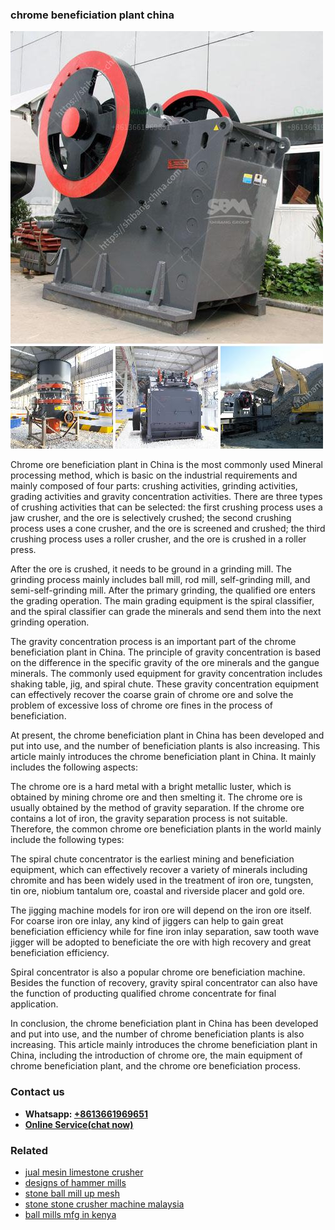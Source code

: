<h3>chrome beneficiation plant china</h3><img src='1708332576.jpg' alt=''><p>Chrome ore beneficiation plant in China is the most commonly used Mineral processing method, which is basic on the industrial requirements and mainly composed of four parts: crushing activities, grinding activities, grading activities and gravity concentration activities. There are three types of crushing activities that can be selected: the first crushing process uses a jaw crusher, and the ore is selectively crushed; the second crushing process uses a cone crusher, and the ore is screened and crushed; the third crushing process uses a roller crusher, and the ore is crushed in a roller press.</p><p>After the ore is crushed, it needs to be ground in a grinding mill. The grinding process mainly includes ball mill, rod mill, self-grinding mill, and semi-self-grinding mill. After the primary grinding, the qualified ore enters the grading operation. The main grading equipment is the spiral classifier, and the spiral classifier can grade the minerals and send them into the next grinding operation.</p><p>The gravity concentration process is an important part of the chrome beneficiation plant in China. The principle of gravity concentration is based on the difference in the specific gravity of the ore minerals and the gangue minerals. The commonly used equipment for gravity concentration includes shaking table, jig, and spiral chute. These gravity concentration equipment can effectively recover the coarse grain of chrome ore and solve the problem of excessive loss of chrome ore fines in the process of beneficiation.</p><p>At present, the chrome beneficiation plant in China has been developed and put into use, and the number of beneficiation plants is also increasing. This article mainly introduces the chrome beneficiation plant in China. It mainly includes the following aspects:</p><p>The chrome ore is a hard metal with a bright metallic luster, which is obtained by mining chrome ore and then smelting it. The chrome ore is usually obtained by the method of gravity separation. If the chrome ore contains a lot of iron, the gravity separation process is not suitable. Therefore, the common chrome ore beneficiation plants in the world mainly include the following types:</p><p>The spiral chute concentrator is the earliest mining and beneficiation equipment, which can effectively recover a variety of minerals including chromite and has been widely used in the treatment of iron ore, tungsten, tin ore, niobium tantalum ore, coastal and riverside placer and gold ore.</p><p>The jigging machine models for iron ore will depend on the iron ore itself. For coarse iron ore inlay, any kind of jiggers can help to gain great beneficiation efficiency while for fine iron inlay separation, saw tooth wave jigger will be adopted to beneficiate the ore with high recovery and great beneficiation efficiency.</p><p>Spiral concentrator is also a popular chrome ore beneficiation machine. Besides the function of recovery, gravity spiral concentrator can also have the function of producting qualified chrome concentrate for final application.</p><p>In conclusion, the chrome beneficiation plant in China has been developed and put into use, and the number of chrome beneficiation plants is also increasing. This article mainly introduces the chrome beneficiation plant in China, including the introduction of chrome ore, the main equipment of chrome beneficiation plant, and the chrome ore beneficiation process.</p><h3>Contact us</h3><ul><li><strong>Whatsapp:&nbsp;<a href="https://wa.me/8613661969651">+8613661969651</a></strong></li><li><a href="https://swt.shibang-china.com/?git&amp;zhl&amp;chrome beneficiation plant china"><strong>Online Service(chat now)</strong></a></li></ul><h3>Related</h3><ul><li><a href='jual mesin limestone crusher.md'>jual mesin limestone crusher</a></li><li><a href='designs of hammer mills.md'>designs of hammer mills</a></li><li><a href='stone ball mill up mesh.md'>stone ball mill up mesh</a></li><li><a href='stone stone crusher machine malaysia.md'>stone stone crusher machine malaysia</a></li><li><a href='ball mills mfg in kenya.md'>ball mills mfg in kenya</a></li></ul>